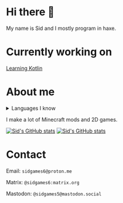 <!-- github readme stats theme: algolia -->

# Hi there 👋

My name is Sid and I mostly program in haxe.

# Currently working on

[Learning Kotlin](https://github.com/sidgames5/learning-kotlin)

# About me

<details>
  <summary>Languages I know</summary>
C - basic<br>
CSS - advanced<br>
Haxe - master<br>
HTML - expert<br>
Java - expert<br>
JavaScript - advanced<br>
Kotlin - beginner<br>
Python - beginner
</details>

I make a lot of Minecraft mods and 2D games.

[![Sid's GitHub stats](https://github-readme-stats.vercel.app/api?username=sidgames5&theme=algolia)](https://github.com/anuraghazra/github-readme-stats)
[![Sid's GitHub stats](https://github-readme-stats.vercel.app/api/top-langs/?username=sidgames5&layout=compact&theme=solarized-light)](https://github.com/anuraghazra/github-readme-stats)

# Contact

Email: `sidgames6@proton.me`

Matrix: `@sidgames6:matrix.org`

Mastodon: `@sidgames5@mastodon.social`
